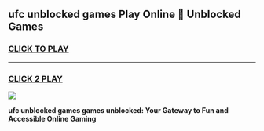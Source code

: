 
## ufc unblocked games Play Online 👋 Unblocked Games
<h3>
<a href="https://premium.freeplayer.one?title=ufc_unblocked_games&ref=19F">CLICK TO PLAY</a></h3>
<hr>

<h3>
<a href="https://premium.freeplayer.one?title=ufc_unblocked_games&ref=19F">CLICK 2 PLAY</a>
  
</h3>

<a href="https://premium.freeplayer.one?title=ufc_unblocked_games&ref=19F"><img src="https://clearcache.store/games.png"></a>


**ufc unblocked games games unblocked: Your Gateway to Fun and Accessible Online Gaming**
